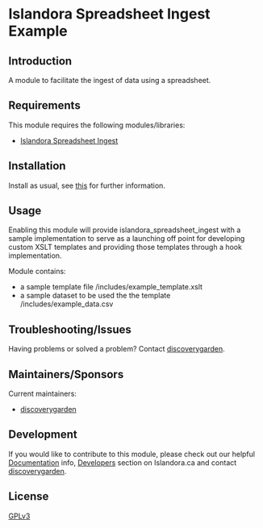 # Islandora Spreadsheet Ingest Example

## Introduction

A module to facilitate the ingest of data using a spreadsheet.

## Requirements

This module requires the following modules/libraries:

* [Islandora Spreadsheet Ingest](https://github.com/discoverygarden/islandora_spreadsheet_ingest)


## Installation

Install as usual, see
[this](https://drupal.org/documentation/install/modules-themes/modules-7) for
further information.                                         

## Usage

Enabling this module will provide islandora_spreadsheet_ingest with a sample
implementation to serve as a launching off point for developing custom XSLT
templates and providing those templates through a hook implementation.

Module contains:
* a sample template file /includes/example_template.xslt
* a sample dataset to be used the the template /includes/example_data.csv

## Troubleshooting/Issues

Having problems or solved a problem? Contact
[discoverygarden](http://support.discoverygarden.ca).

## Maintainers/Sponsors

Current maintainers:

* [discoverygarden](http://www.discoverygarden.ca)

## Development

If you would like to contribute to this module, please check out our helpful
[Documentation](https://github.com/Islandora/islandora/wiki#wiki-documentation-for-developers)
info, [Developers](http://islandora.ca/developers) section on Islandora.ca and
contact [discoverygarden](http://support.discoverygarden.ca).

## License

[GPLv3](http://www.gnu.org/licenses/gpl-3.0.txt)
